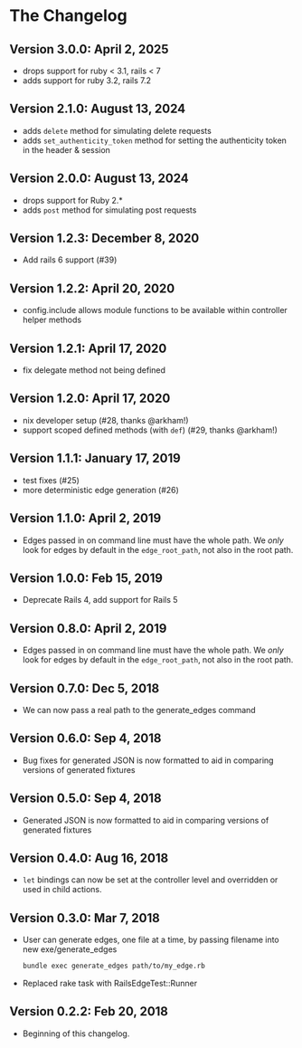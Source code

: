 # The Changelog

## Version 3.0.0: April 2, 2025
- drops support for ruby < 3.1, rails < 7
- adds support for ruby 3.2, rails 7.2

## Version 2.1.0: August 13, 2024
- adds `delete` method for simulating delete requests
- adds `set_authenticity_token` method for setting the authenticity token in the header & session

## Version 2.0.0: August 13, 2024
- drops support for Ruby 2.*
- adds `post` method for simulating post requests

## Version 1.2.3: December 8, 2020
- Add rails 6 support (#39)

## Version 1.2.2: April 20, 2020
- config.include allows module functions to be available within controller helper methods

## Version 1.2.1: April 17, 2020

- fix delegate method not being defined

## Version 1.2.0: April 17, 2020

- nix developer setup (#28, thanks @arkham!)
- support scoped defined methods (with `def`) (#29, thanks @arkham!)

## Version 1.1.1: January 17, 2019

- test fixes (#25)
- more deterministic edge generation (#26)

## Version 1.1.0: April 2, 2019

- Edges passed in on command line must have the whole path. We _only_ look for edges by default in the `edge_root_path`, not also in the root path.

## Version 1.0.0: Feb 15, 2019

- Deprecate Rails 4, add support for Rails 5

## Version 0.8.0: April 2, 2019

- Edges passed in on command line must have the whole path. We _only_ look for edges by default in the `edge_root_path`, not also in the root path.

## Version 0.7.0: Dec 5, 2018

- We can now pass a real path to the generate_edges command

## Version 0.6.0: Sep 4, 2018

- Bug fixes for generated JSON is now formatted to aid in comparing versions of generated fixtures

## Version 0.5.0: Sep 4, 2018

- Generated JSON is now formatted to aid in comparing versions of generated fixtures

## Version 0.4.0: Aug 16, 2018

- `let` bindings can now be set at the controller level and overridden or used in child actions.

## Version 0.3.0: Mar 7, 2018

- User can generate edges, one file at a time, by passing filename into new exe/generate_edges

    ```sh
    bundle exec generate_edges path/to/my_edge.rb
    ```

- Replaced rake task with RailsEdgeTest::Runner

## Version 0.2.2: Feb 20, 2018

- Beginning of this changelog.
